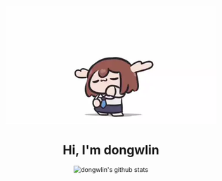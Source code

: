 <div align="center">
  <img src="./assets/Shikanoko-Nokonoko-Koshitanta.webp" alt="shikanoko-nokonoko-koshitanta" >
</div>

<h1 align="center">Hi, I'm dongwlin</h1>

<div align="center">
  <img src="https://github-readme-stats-mocha-ten.vercel.app/api?username=dongwlin&show_icons=true" alt="dongwlin's github stats">
</div>
